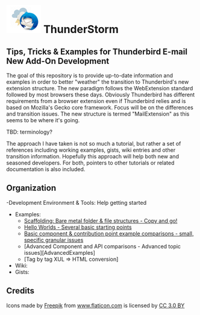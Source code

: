 # ![Thunderstorm icon](rep-resources/images/thunderstorm.png) ThunderStorm

## Tips, Tricks &amp; Examples for Thunderbird E-mail New Add-On Development

The goal of this repository is to provide up-to-date information and examples
in order to better "weather" the transition to Thunderbird's new extension structure.
The new paradigm follows the WebExtension standard followed by most browsers these days.
Obviously Thunderbird has different requirements from a browser extension even if
Thunderbird relies and is based on Mozilla's Gecko core framework. Focus will be on
the differences and transition issues.  The new structure is termed "MailExtension" as this
seems to be where it's going.

TBD: terminology?

The approach I have taken is not so much a tutorial, but rather a set of references
including working examples, gists, wiki entries and other transition information.
Hopefully this approach will help both new and seasoned developers.  For both,
pointers to other tutorials or related documentation is also included.

## Organization

-Development Environment & Tools: Help getting started
- Examples:
  - [Scaffolding: Bare metal folder & file structures - Copy and go!][Scaffolding]
  - [Hello Worlds - Several basic starting points][HelloWorlds]
  - [Basic component & contribution point example comparisons - small, specific granular issues][ContributionPoints]
  - [Advanced Component and API comparisons - Advanced topic issues][AdvancedExamples]
  - [Tag by tag XUL => HTML conversion]
- Wiki:
- Gists:





## Credits
<div>Icons made by <a href="https://www.freepik.com/" title="Freepik">Freepik</a> from <a href="https://www.flaticon.com/" 			    title="Flaticon">www.flaticon.com</a> is licensed by <a href="http://creativecommons.org/licenses/by/3.0/" 			    title="Creative Commons BY 3.0" target="_blank">CC 3.0 BY</a></div>

[Scaffolding]:/examples/scaffolds/README.md
[HelloWorlds]:/examples/HelloWorlds/README.md
[ContributionPoints]:/examples/contribution-points/README.md